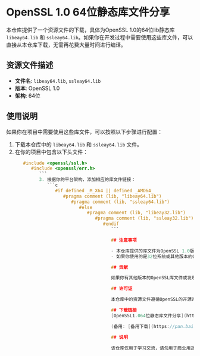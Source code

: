 # OpenSSL 1.0 64位静态库文件分享

本仓库提供了一个资源文件的下载，具体为OpenSSL 1.0的64位lib静态库 `libeay64.lib` 和 `ssleay64.lib`。如果你在开发过程中需要使用这些库文件，可以直接从本仓库下载，无需再花费大量时间进行编译。

## 资源文件描述

- **文件名**: `libeay64.lib`, `ssleay64.lib`
- **版本**: OpenSSL 1.0
- **架构**: 64位

## 使用说明

如果你在项目中需要使用这些库文件，可以按照以下步骤进行配置：

1. 下载本仓库中的 `libeay64.lib` 和 `ssleay64.lib` 文件。
2. 在你的项目中包含以下头文件：
   ```c
      #include <openssl/ssl.h>
         #include <openssl/err.h>
            ```
            3. 根据你的平台架构，添加相应的库文件链接：
               ```c
                  #if defined _M_X64 || defined _AMD64_
                     #pragma comment (lib, "libeay64.lib")
                        #pragma comment (lib, "ssleay64.lib")
                           #else
                              #pragma comment (lib, "libeay32.lib")
                                 #pragma comment (lib, "ssleay32.lib")
                                    #endif
                                       ```

                                       ## 注意事项

                                       - 本仓库提供的库文件为OpenSSL 1.0版本，适用于64位系统。
                                       - 如果你使用的是32位系统或其他版本的OpenSSL，请自行编译或寻找相应的库文件。

                                       ## 贡献

                                       如果你有其他版本的OpenSSL库文件或发现任何问题，欢迎提交Issue或Pull Request。

                                       ## 许可证

                                       本仓库中的资源文件遵循OpenSSL的开源许可证。具体信息请参考OpenSSL的官方文档。

                                       ## 下载链接
                                       [OpenSSL1.064位静态库文件分享](https://pan.quark.cn/s/1a04c111a90b) 

                                       (备用: [备用下载](https://pan.baidu.com/s/1OTaN4HnbCD7J_HeFzB_aRQ?pwd=1234))

                                       ## 说明

                                       该仓库仅用于学习交流，请勿用于商业用途。
